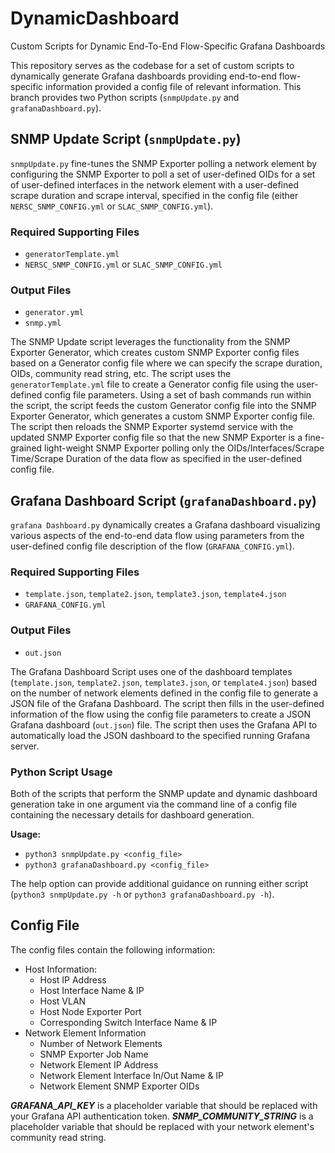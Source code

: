 # DynamicDashboard
Custom Scripts for Dynamic End-To-End Flow-Specific Grafana Dashboards

This repository serves as the codebase for a set of custom scripts to dynamically generate Grafana dashboards providing end-to-end flow-specific information provided a config file of relevant information.
This branch provides two Python scripts (```snmpUpdate.py``` and ```grafanaDashboard.py```). 

## SNMP Update Script (```snmpUpdate.py```)

```snmpUpdate.py``` fine-tunes the SNMP Exporter polling a network element by configuring the SNMP Exporter to poll a set of user-defined OIDs for a set of user-defined interfaces in the network element with a user-defined scrape duration and scrape interval, specified in the config file (either ```NERSC_SNMP_CONFIG.yml``` or ```SLAC_SNMP_CONFIG.yml```). 

### Required Supporting Files
 - ```generatorTemplate.yml```
 - ```NERSC_SNMP_CONFIG.yml``` or ```SLAC_SNMP_CONFIG.yml```

### Output Files 
 - ```generator.yml```
 - ```snmp.yml```

The SNMP Update script leverages the functionality from the SNMP Exporter Generator, which creates custom SNMP Exporter config files based on a Generator config file where we can specify the scrape duration, OIDs, community read string, etc. The script uses the ```generatorTemplate.yml``` file to create a Generator config file using the user-defined config file parameters. Using a set of bash commands run within the script, the script feeds the custom Generator config file into the SNMP Exporter Generator, which generates a custom SNMP Exporter config file. The script then reloads the SNMP Exporter systemd service with the updated SNMP Exporter config file so that the new SNMP Exporter is a fine-grained light-weight SNMP Exporter polling only the OIDs/Interfaces/Scrape Time/Scrape Duration of the data flow as specified in the user-defined config file. 

## Grafana Dashboard Script (```grafanaDashboard.py```)

```grafana Dashboard.py``` dynamically creates a Grafana dashboard visualizing various aspects of the end-to-end data flow using parameters from the user-defined config file description of the flow (```GRAFANA_CONFIG.yml```). 

### Required Supporting Files
 - ```template.json```, ```template2.json```, ```template3.json```, ```template4.json```
 - ```GRAFANA_CONFIG.yml```

### Output Files 
 - ```out.json```

The Grafana Dashboard Script uses one of the dashboard templates (```template.json```, ```template2.json```, ```template3.json```, or ```template4.json```) based on the number of network elements defined in the config file to generate a JSON file of the Grafana Dashboard. The script then fills in the user-defined information of the flow using the config file parameters to create a JSON Grafana dashboard (```out.json```) file. The script then uses the Grafana API to automatically load the JSON dashboard to the specified running Grafana server. 

### Python Script Usage
Both of the scripts that perform the SNMP update and dynamic dashboard generation take in one argument via the command line of a config file containing the necessary details for dashboard generation. 

**Usage:** 
- ```python3 snmpUpdate.py <config_file>```
- ```python3 grafanaDashboard.py <config_file>```

The help option can provide additional guidance on running either script (```python3 snmpUpdate.py -h``` or ```python3 grafanaDashboard.py -h```). 
## Config File
The config files contain the following information: 
- Host Information:
  - Host IP Address
  - Host Interface Name & IP
  - Host VLAN
  - Host Node Exporter Port
  - Corresponding Switch Interface Name & IP
- Network Element Information
  - Number of Network Elements
  - SNMP Exporter Job Name
  - Network Element IP Address
  - Network Element Interface In/Out Name & IP
  - Network Element SNMP Exporter OIDs

***GRAFANA_API_KEY*** is a placeholder variable that should be replaced with your Grafana API authentication token. 
***SNMP_COMMUNITY_STRING*** is a placeholder variable that should be replaced with your network element's community read string.


